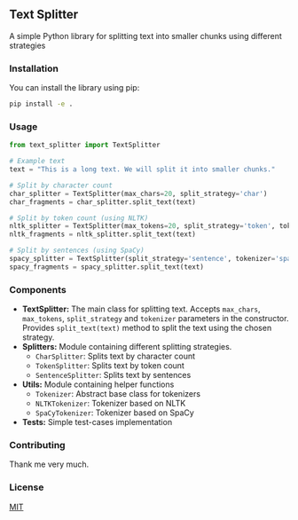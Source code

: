 ## Text Splitter

A simple Python library for splitting text into smaller chunks using different strategies
### Installation

You can install the library using pip:

```bash
pip install -e .
```

### Usage

```python
from text_splitter import TextSplitter

# Example text
text = "This is a long text. We will split it into smaller chunks."

# Split by character count
char_splitter = TextSplitter(max_chars=20, split_strategy='char')
char_fragments = char_splitter.split_text(text)

# Split by token count (using NLTK)
nltk_splitter = TextSplitter(max_tokens=20, split_strategy='token', tokenizer='nltk')
nltk_fragments = nltk_splitter.split_text(text)

# Split by sentences (using SpaCy)
spacy_splitter = TextSplitter(split_strategy='sentence', tokenizer='spacy')
spacy_fragments = spacy_splitter.split_text(text)
```

### Components

* **TextSplitter:** The main class for splitting text. Accepts `max_chars`, `max_tokens`, `split_strategy` and `tokenizer` parameters in the constructor. Provides `split_text(text)` method to split the text using the chosen strategy. 
* **Splitters:** Module containing different splitting strategies.
  - `CharSplitter`: Splits text by character count
  - `TokenSplitter`: Splits text by token count
  - `SentenceSplitter`: Splits text by sentences
* **Utils:** Module containing helper functions
  - `Tokenizer`: Abstract base class for tokenizers 
  - `NLTKTokenizer`: Tokenizer based on NLTK  
  - `SpaCyTokenizer`: Tokenizer based on SpaCy
* **Tests:** Simple test-cases implementation 
### Contributing

Thank me very much. 

### License

[MIT](https://choosealicense.com/licenses/mit/)
